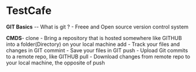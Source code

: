 # TestCafe
**GIT Basics** --
What is git ? - Freee and Open source version control system


**CMDS**-
clone - Bring a repository that is hosted somewhere like GITHUB into a folder(Directory) on your local machine
add - Track your files and changes in GIT
commint - Save your files in GIT
push - Upload Git commits to a remote repo, like GITHUB
pull - Download changes from remote repo to your local machine, the opposite of push
